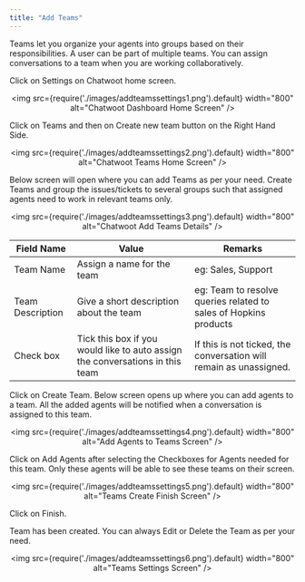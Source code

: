 ```yaml
---
title: "Add Teams"
---
```

Teams let you organize your agents into groups based on their responsibilities.
A user can be part of multiple teams. You can assign conversations to a team when you are working collaboratively.

Click on Settings on Chatwoot home screen.

<div align="center">

<img src={require('./images/addteamssettings1.png').default} width="800" alt="Chatwoot Dashboard Home Screen" />

</div>

Click on Teams and then on Create new team button on the Right Hand Side.

<div align="center">

<img src={require('./images/addteamssettings2.png').default} width="800" alt="Chatwoot Teams Home Screen" />

</div>

Below screen will open where you can add Teams as per your need. Create Teams and group the issues/tickets to several groups such that assigned agents need to work in relevant teams only.

<div align="center">

<img src={require('./images/addteamssettings3.png').default} width="800" alt="Chatwoot Add Teams Details" />

</div>

| Field Name       | Value                                                                         | Remarks                                                          |
|------------------|-------------------------------------------------------------------------------|------------------------------------------------------------------|
| Team Name        | Assign a name for the team                                                    | eg: Sales, Support                                               |
| Team Description | Give a short description about the team                                       | eg: Team to resolve queries related to sales of Hopkins products |
| Check box        | Tick this box if you would like to auto assign the conversations in this team |  If this is not ticked, the conversation will remain as unassigned.                                                                |

Click on Create Team. Below screen opens up where you can add agents to a team. All the added agents will be notified when a conversation is assigned to this team.

<div align="center">

<img src={require('./images/addteamssettings4.png').default} width="800" alt="Add Agents to Teams Screen" />

</div>
Click on Add Agents after selecting the Checkboxes for Agents needed for this team. Only these agents will be able to see these teams on their screen.

<div align="center">

<img src={require('./images/addteamssettings5.png').default} width="800" alt="Teams Create Finish Screen" />

</div>
Click on Finish.

Team has been created. You can always Edit or Delete the Team as per your need.

<div align="center">

<img src={require('./images/addteamssettings6.png').default} width="800" alt="Teams Settings Screen" />

</div>
